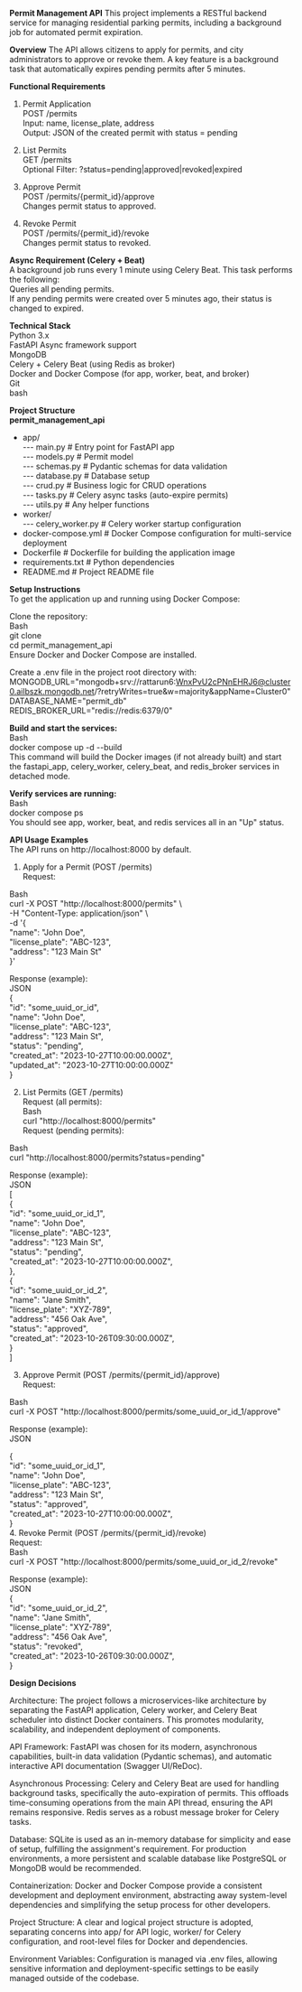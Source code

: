 **Permit Management API**
This project implements a RESTful backend service for managing residential parking permits, including a background job for automated permit expiration.

**Overview**
The API allows citizens to apply for permits, and city administrators to approve or revoke them. A key feature is a background task that automatically expires pending permits after 5 minutes.

**Functional Requirements**  

1. Permit Application  
POST /permits  
Input: name, license_plate, address    
Output: JSON of the created permit with status = pending  

2. List Permits  
GET /permits    
Optional Filter: ?status=pending|approved|revoked|expired  

3. Approve Permit  
POST /permits/{permit_id}/approve  
Changes permit status to approved.  

4. Revoke Permit  
POST /permits/{permit_id}/revoke  
Changes permit status to revoked.  

**Async Requirement (Celery + Beat)**   
A background job runs every 1 minute using Celery Beat. This task performs the following:  
Queries all pending permits.  
If any pending permits were created over 5 minutes ago, their status is changed to expired.  

**Technical Stack**  
Python 3.x  
FastAPI 
Async framework support  
MongoDB  
Celery + Celery Beat (using Redis as broker)  
Docker and Docker Compose (for app, worker, beat, and broker)  
Git   
bash  

**Project Structure**  
**permit_management_api**  
- app/  
--- main.py        # Entry point for FastAPI app  
--- models.py      # Permit model  
--- schemas.py     # Pydantic schemas for data validation  
--- database.py    # Database setup   
--- crud.py        # Business logic for CRUD operations  
--- tasks.py       # Celery async tasks (auto-expire permits)  
--- utils.py       # Any helper functions  
- worker/  
--- celery_worker.py # Celery worker startup configuration  
- docker-compose.yml # Docker Compose configuration for multi-service deployment  
- Dockerfile         # Dockerfile for building the application image  
- requirements.txt   # Python dependencies  
- README.md          # Project README file  
  
**Setup Instructions**  
To get the application up and running using Docker Compose:  
  
Clone the repository:  
Bash  
git clone <your-repository-url>  
cd permit_management_api  
Ensure Docker and Docker Compose are installed.  

Create a .env file in the project root directory with:</br>
MONGODB_URL="mongodb+srv://rattarun6:WnxPvU2cPNnEHRJ6@cluster0.ailbszk.mongodb.net/?retryWrites=true&w=majority&appName=Cluster0"  
DATABASE_NAME="permit_db"  
REDIS_BROKER_URL="redis://redis:6379/0"  

**Build and start the services:**    
Bash  
docker compose up -d --build  
This command will build the Docker images (if not already built) and start the fastapi_app, celery_worker, celery_beat, and redis_broker services in detached mode.  

**Verify services are running:**  
Bash  
docker compose ps  
You should see app, worker, beat, and redis services all in an "Up" status.  
  
**API Usage Examples**    
The API runs on http://localhost:8000 by default.  
  
1. Apply for a Permit (POST /permits)  
Request:  

Bash  
curl -X POST "http://localhost:8000/permits" \  
-H "Content-Type: application/json" \  
-d '{  
  "name": "John Doe",  
  "license_plate": "ABC-123",  
  "address": "123 Main St"  
}'  
  
Response (example):  
JSON  
{  
  "id": "some_uuid_or_id",  
  "name": "John Doe",  
  "license_plate": "ABC-123",  
  "address": "123 Main St",  
  "status": "pending",  
  "created_at": "2023-10-27T10:00:00.000Z",  
  "updated_at": "2023-10-27T10:00:00.000Z"  
}  
  
2. List Permits (GET /permits)  
Request (all permits):  
Bash  
curl "http://localhost:8000/permits"  
Request (pending permits):  
  
Bash  
curl "http://localhost:8000/permits?status=pending"  
  
Response (example):  
JSON  
[</br>
  {  
    "id": "some_uuid_or_id_1",</br>
    "name": "John Doe",</br>
    "license_plate": "ABC-123",</br>
    "address": "123 Main St",</br>
    "status": "pending",</br>
    "created_at": "2023-10-27T10:00:00.000Z",</br>
  },</br>
  {</br>
    "id": "some_uuid_or_id_2",</br>
    "name": "Jane Smith",</br>
    "license_plate": "XYZ-789",</br>
    "address": "456 Oak Ave",</br>
    "status": "approved",</br>
    "created_at": "2023-10-26T09:30:00.000Z",</br>
  }</br>
]</br>
  
3. Approve Permit (POST /permits/{permit_id}/approve)  
Request:  
  
Bash  
curl -X POST "http://localhost:8000/permits/some_uuid_or_id_1/approve"  
  
Response (example):  
JSON  
  
{  
  "id": "some_uuid_or_id_1",  
  "name": "John Doe",  
  "license_plate": "ABC-123",  
  "address": "123 Main St",  
  "status": "approved",  
  "created_at": "2023-10-27T10:00:00.000Z",  
}  
4. Revoke Permit (POST /permits/{permit_id}/revoke)  
Request:  
Bash  
curl -X POST "http://localhost:8000/permits/some_uuid_or_id_2/revoke"  

Response (example):  
JSON  
{  
  "id": "some_uuid_or_id_2",  
  "name": "Jane Smith",  
  "license_plate": "XYZ-789",  
  "address": "456 Oak Ave",  
  "status": "revoked",  
  "created_at": "2023-10-26T09:30:00.000Z",  
}  
  
**Design Decisions**
  
Architecture: The project follows a microservices-like architecture by separating the FastAPI application, Celery worker, and Celery Beat scheduler into distinct Docker containers. This promotes modularity, scalability, and independent deployment of components.  
  
API Framework: FastAPI was chosen for its modern, asynchronous capabilities, built-in data validation (Pydantic schemas), and automatic interactive API documentation (Swagger UI/ReDoc).  
  
Asynchronous Processing: Celery and Celery Beat are used for handling background tasks, specifically the auto-expiration of permits. This offloads time-consuming operations from the main API thread, ensuring the API remains responsive. Redis serves as a robust message broker for Celery tasks.  
  
Database: SQLite is used as an in-memory database for simplicity and ease of setup, fulfilling the assignment's requirement. For production environments, a more persistent and scalable database like PostgreSQL or MongoDB would be recommended.  
  
Containerization: Docker and Docker Compose provide a consistent development and deployment environment, abstracting away system-level dependencies and simplifying the setup process for other developers.  
  
Project Structure: A clear and logical project structure is adopted, separating concerns into app/ for API logic, worker/ for Celery configuration, and root-level files for Docker and dependencies.  
  
Environment Variables: Configuration is managed via .env files, allowing sensitive information and deployment-specific settings to be easily managed outside of the codebase.  
